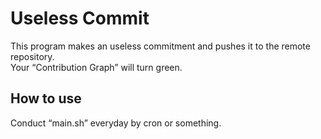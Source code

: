 Useless Commit
====

This program makes an useless commitment and pushes it to the remote repository.  
Your “Contribution Graph” will turn green.

## How to use
Conduct “main.sh” everyday by cron or something.
